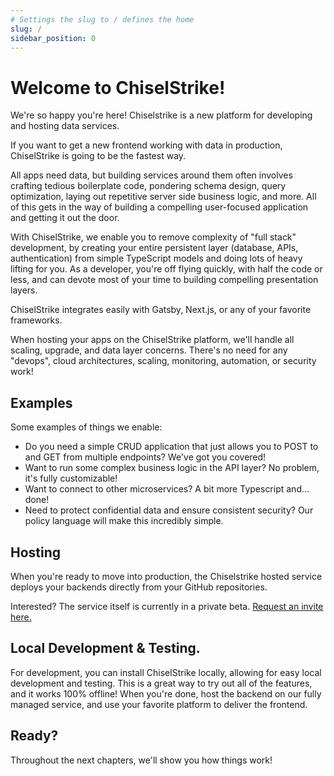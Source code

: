 ```yaml
---
# Settings the slug to / defines the home
slug: /
sidebar_position: 0
---
```

# Welcome to ChiselStrike!

We're so happy you're here! Chiselstrike is a new platform for developing and hosting data services.

If you want to get a new frontend working with data in production, ChiselStrike is going to be the fastest way.

All apps need data, but building services around them often involves crafting tedious boilerplate
code, pondering schema design, query optimization, laying out repetitive server side business logic, and more. 
All of this gets in the way of building a compelling user-focused application and getting it out the door. 

With ChiselStrike, we enable you to remove complexity of "full stack" development, by creating your entire persistent layer 
(database, APIs, authentication) from simple TypeScript models and doing lots of heavy lifting for you. 
As a developer, you're off flying quickly, with half the code or less, and can devote most of your time to building compelling presentation layers.

ChiselStrike integrates easily with Gatsby, Next.js, or any of your favorite frameworks.


<!-- # FIXME: Some kind of visuals would be nice here to break up the text -->

When hosting your apps on the ChiselStrike platform, we'll handle all scaling, upgrade, and data layer concerns.  There's no need for any "devops", 
cloud architectures, scaling, monitoring, automation, or security work!

## Examples

Some examples of things we enable:

* Do you need a simple CRUD application that just allows you to POST to and GET from multiple endpoints? We've got you covered!
* Want to run some complex business logic in the API layer? No problem, it's fully customizable!
* Want to connect to other microservices? A bit more Typescript and... done!
* Need to protect confidential data and ensure consistent security? Our policy language will make this incredibly simple.

## Hosting

When you're ready to move into production, the Chiselstrike hosted service deploys your backends directly from your GitHub repositories.

Interested? The service itself is currently in a private beta. [Request an invite here.](https://forms.gle/cwMghfrXz1ZPiWKK6)

## Local Development & Testing.

For development, you can install ChiselStrike locally, allowing for easy local development and testing. This is a great way
to try out all of the features, and it works 100% offline!  When  you're done, host the backend on our fully managed service, and
use your favorite platform to deliver the frontend.


## Ready?

<!-- FIXME: Hyperlink to next chapter instead, "see also" links throughout -->

Throughout the next chapters, we'll show you how things work!
